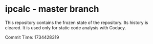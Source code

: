 # ipcalc - master branch

This repository contains the frozen state of the repository.
Its history is cleared. It is used only for static code
analysis with Codacy.

Commit Time: 1734428319